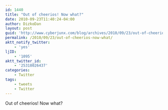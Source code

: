 ```yaml
---
id: 1440
title: "Out of cheerios! Now what?"
date: 2010-09-23T11:40:24-04:00
author: DizkoDan
layout: post
guid: 'http://www.cyberjunx.com/blog/archives/2010/09/23/out-of-cheerios-now-what/'
permalink: /2010/09/23/out-of-cheerios-now-what/
aktt_notify_twitter:
    - 'yes'
ljID:
    - '1095'
aktt_twitter_id:
    - '25318026437'
categories:
    - Twitter
tags:
    - tweets
    - Twitter
---
```


Out of cheerios! Now what?